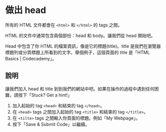做出 head
==========

所有的 HTML 文件都會在 `<html>` 和 `</html>` 的 tags 之間。

HTML 的文件中通常包含兩個部份：head 和 body。讓我們從 head 開始吧。

Head 中包含了你 HTML 的檔案資訊，像是它的標題(title)。title 是我們在瀏覽器標題列或分頁標題上所看到的文字。舉個例子，這個頁面的 title 是「HTML Basics | Codecademy」。

說明
----
讓我們加入 head 和 title 到到我們的網站中吧。如果在操作的過程中遇到任何困難，請按下「Stuck? Get a hint!」

1. 加入起始的 tag `<head>` 和結束的 tag `</head>`。
2. 在 `<head>` tags 之間加入起始的 tag `<title>` 和結束的 tag `</title>`。
3. 在 `<tilte>` tags 之間輸入你頁面的標題。例如「My Webpage」。
4. 按下「Save & Submit Code」以繼續。
